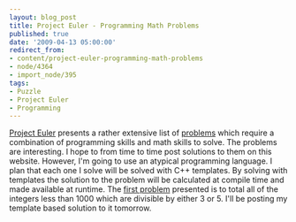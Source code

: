 ```yaml
---
layout: blog_post
title: Project Euler - Programming Math Problems
published: true
date: '2009-04-13 05:00:00'
redirect_from:
- content/project-euler-programming-math-problems
- node/4364
- import_node/395
tags:
- Puzzle
- Project Euler
- Programming
---
```


[Project Euler](http://projecteuler.net/) presents a rather extensive list of [problems](http://projecteuler.net/index.php?section=problems) which require a combination of programming skills and math skills to solve. The problems are interesting. I hope to from time to time post solutions to them on this website. However, I'm going to use an atypical programming language. I plan that each one I solve will be solved with C++ templates. By solving with templates the solution to the problem will be calculated at compile time and made available at runtime. The [first problem](http://projecteuler.net/index.php?section=problems&id=1) presented is to total all of the integers less than 1000 which are divisible by either 3 or 5. I'll be posting my template based solution to it tomorrow.
